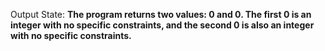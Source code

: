 Output State: **The program returns two values: 0 and 0. The first 0 is an integer with no specific constraints, and the second 0 is also an integer with no specific constraints.**